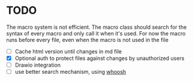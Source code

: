 # TODO

The macro system is not efficient. The macro class should search for the syntax of every macro and only call it when it's used.
For now the macro runs before every file, even when the macro is not used in the file

- [ ] Cache html version until changes in md file  
- [x] Optional auth to protect files against changes by unauthorized users
- [ ] Drawio integration
- [ ] use better search mechanism, using [whoosh](https://whoosh.readthedocs.io/en/latest/intro.html)
